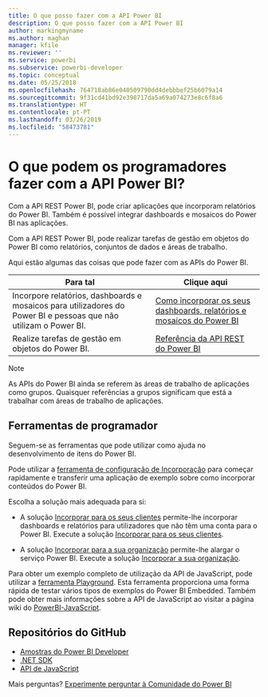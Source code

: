 ```yaml
---
title: O que posso fazer com a API Power BI
description: O que posso fazer com a API Power BI
author: markingmyname
ms.author: maghan
manager: kfile
ms.reviewer: ''
ms.service: powerbi
ms.subservice: powerbi-developer
ms.topic: conceptual
ms.date: 05/25/2018
ms.openlocfilehash: 764718ab86e040509790dd4debbbef25b6079a14
ms.sourcegitcommit: 9f31cd41bd92e398717da5a69a074273e8c6f8a6
ms.translationtype: HT
ms.contentlocale: pt-PT
ms.lasthandoff: 03/26/2019
ms.locfileid: "58473781"
---
```

# <a name="what-can-developers-do-with-the-power-bi-api"></a>O que podem os programadores fazer com a API Power BI?

Com a API REST Power BI, pode criar aplicações que incorporam relatórios do Power BI. Também é possível integrar dashboards e mosaicos do Power BI nas aplicações.

Com a API REST Power BI, pode realizar tarefas de gestão em objetos do Power BI como relatórios, conjuntos de dados e áreas de trabalho.

Aqui estão algumas das coisas que pode fazer com as APIs do Power BI.

| **Para tal** | **Clique aqui** |
| --- | --- |
| Incorpore relatórios, dashboards e mosaicos para utilizadores do Power BI e pessoas que não utilizam o Power BI. |[Como incorporar os seus dashboards, relatórios e mosaicos do Power BI](embedding-content.md) |
| Realize tarefas de gestão em objetos do Power BI. |[Referência da API REST do Power BI](https://docs.microsoft.com/rest/api/power-bi/) |

> [!NOTE]
> As APIs do Power BI ainda se referem às áreas de trabalho de aplicações como grupos. Quaisquer referências a grupos significam que está a trabalhar com áreas de trabalho de aplicações.

## <a name="developer-tools"></a>Ferramentas de programador

Seguem-se as ferramentas que pode utilizar como ajuda no desenvolvimento de itens do Power BI.

Pode utilizar a [ferramenta de configuração de Incorporação](https://aka.ms/embedsetup) para começar rapidamente e transferir uma aplicação de exemplo sobre como incorporar conteúdos do Power BI.

Escolha a solução mais adequada para si:

* A solução [Incorporar para os seus clientes](embedding.md#embedding-for-your-customers) permite-lhe incorporar dashboards e relatórios para utilizadores que não têm uma conta para o Power BI. Execute a solução [Incorporar para os seus clientes](https://aka.ms/embedsetup/AppOwnsData).

* A solução [Incorporar para a sua organização](embedding.md#embedding-for-your-organization) permite-lhe alargar o serviço Power BI. Execute a solução [Incorporar a sua organização](https://aka.ms/embedsetup/UserOwnsData).

Para obter um exemplo completo de utilização da API de JavaScript, pode utilizar a [ferramenta Playground](https://microsoft.github.io/PowerBI-JavaScript/demo). Esta ferramenta proporciona uma forma rápida de testar vários tipos de exemplos do Power BI Embedded. Também pode obter mais informações sobre a API de JavaScript ao visitar a página wiki do [PowerBI-JavaScript](https://github.com/Microsoft/powerbi-javascript/wiki).

## <a name="github-repositories"></a>Repositórios do GitHub

* [Amostras do Power BI Developer](https://github.com/Microsoft/PowerBI-Developer-Samples)
* [.NET SDK](https://github.com/Microsoft/PowerBI-CSharp)
* [API de JavaScript](https://github.com/Microsoft/PowerBI-JavaScript)

Mais perguntas? [Experimente perguntar à Comunidade do Power BI](http://community.powerbi.com/)
